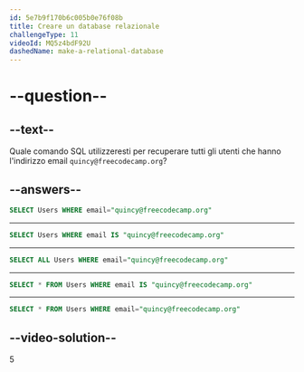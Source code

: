 ```yaml
---
id: 5e7b9f170b6c005b0e76f08b
title: Creare un database relazionale
challengeType: 11
videoId: MQ5z4bdF92U
dashedName: make-a-relational-database
---
```


# --question--

## --text--

Quale comando SQL utilizzeresti per recuperare tutti gli utenti che hanno l'indirizzo email `quincy@freecodecamp.org`?

## --answers--

```sql
SELECT Users WHERE email="quincy@freecodecamp.org"
```

---

```sql
SELECT Users WHERE email IS "quincy@freecodecamp.org"
```

---

```sql
SELECT ALL Users WHERE email="quincy@freecodecamp.org"
```

---

```sql
SELECT * FROM Users WHERE email IS "quincy@freecodecamp.org"
```

---

```sql
SELECT * FROM Users WHERE email="quincy@freecodecamp.org"
```

## --video-solution--

5

